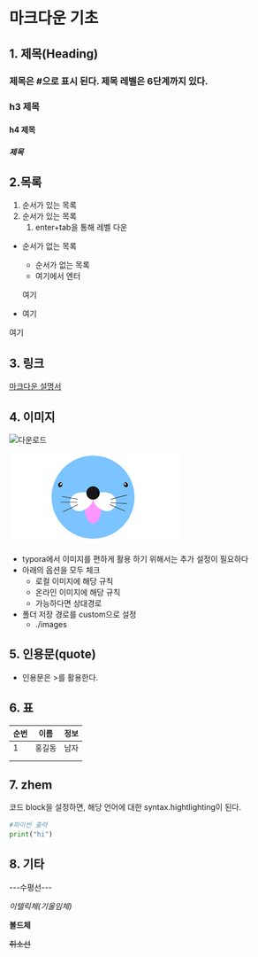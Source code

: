 # 마크다운 기초

## 1. 제목(Heading)

### 제목은 #으로 표시 된다. 제목 레벨은 6단계까지 있다.

### h3 제목

#### h4 제목

##### 제목

## 2.목록

1. 순서가 있는 목록
2. 순서가 있는 목록
   1. enter+tab을 통해 레벨 다운

* 순서가 없는 목록

  * 순서가 없는 목록
  * 여기에서 엔터

  여기

* 여기

여기

## 3. 링크

[마크다운 설명서](www.naver.com)



## 4. 이미지



![다운로드](C:\Users\student\Desktop\다운로드.png)





![다운로드](images/다운로드.png)



* typora에서 이미지를 편하게 활용 하기 위해서는 추가 설정이 필요하다
* 아래의 옵션을 모두 체크
  * 로컬 이미지에 해당 규칙
  * 온라인 이미지에 해당 규칙
  * 가능하다면 상대경로
* 폴더 저장 경로를 custom으로 설정
  * ./images

## 5. 인용문(quote)

* 인용문은 >를 활용한다.

## 6. 표

| 순번 | 이름   | 정보 |
| ---- | ------ | ---- |
| 1    | 홍길동 | 남자 |
|      |        |      |
|      |        |      |

## 7. zhem

코드 block을 설정하면, 해당 언어에 대한 syntax.hightlighting이 된다.

```python
#파이썬 출력
print("hi")

```

## 8. 기타

---수평선---

*이텔릭체(기울임체)*

**볼드체**

~~취소선~~



